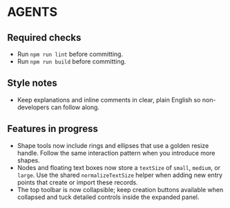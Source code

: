 # AGENTS

## Required checks
- Run `npm run lint` before committing.
- Run `npm run build` before committing.

## Style notes
- Keep explanations and inline comments in clear, plain English so non-developers can follow along.

## Features in progress
- Shape tools now include rings and ellipses that use a golden resize handle. Follow the same interaction pattern when you introduce more shapes.
- Nodes and floating text boxes now store a `textSize` of `small`, `medium`, or `large`. Use the shared `normalizeTextSize` helper when adding new entry points that create or import these records.
- The top toolbar is now collapsible; keep creation buttons available when collapsed and tuck detailed controls inside the expanded panel.
